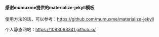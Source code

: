 
#### 感谢mumuxme提供的materialize-jekyll模板
使用方法的话，可以参考：https://github.com/mumuxme/materialize-jekyll

个人静态网站：https://1083093341.github.io/
